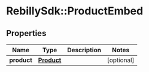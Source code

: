 # RebillySdk::ProductEmbed

## Properties
Name | Type | Description | Notes
------------ | ------------- | ------------- | -------------
**product** | [**Product**](Product.md) |  | [optional] 

